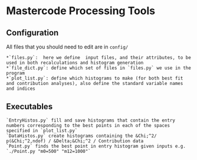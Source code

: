 Mastercode Processing Tools
===========================


Configuration
-------------

All files that you should need to edit are in `config/`

    *`files.py`:  here we define  input files, and their attributes, to be used in both recalculations and histogram generation
    *`file_dict.py`: define which set of files in `files.py` we use in the program
    *`plot_list.py`: define which histograms to make (for both best fit and contribution analyses), also define the standard variable names and indices

Executables
-----------
    `EntryHistos.py` fill and save histograms that contain the entry numbers corresponding to the best points in each of the spaces specified in `plot_list.py`
    `DataHistos.py` create histograms containing the &Chi;^2/ p(&Chi;^2,ndof) / &Delta;&Chi;^2 / Contribution data
    `Point.py` finds the best point in entry histogram given inputs e.g. `./Point.py "m0=500" "m12=1000"`

